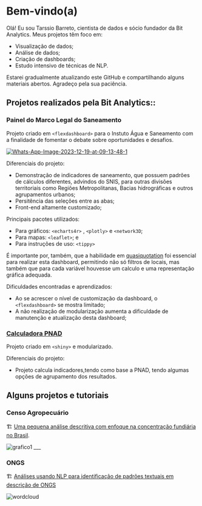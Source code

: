 # Bem-vindo(a)

Olá! Eu sou Tarssio Barreto, cientista de dados e sócio fundador da Bit Analytics. Meus projetos têm foco em:

- Visualização de dados;
- Análise de dados;
- Criação de dashboards;
- Estudo intensivo de técnicas de NLP.

Estarei gradualmente atualizando este GitHub e compartilhando alguns materiais abertos. Agradeço pela sua paciência.

## Projetos realizados pela Bit Analytics::

### Painel do Marco Legal do Saneamento

Projeto criado em ```<flexdashboard>``` para o Instuto Água e Saneamento com a finalidade de fomentar o debate sobre oportunidades e desafios.

<a href="https://aguaesaneamento.shinyapps.io/painel-marco-legal/#section-cobertura"><img src="https://i.ibb.co/wLBW1DN/Whats-App-Image-2023-12-19-at-09-13-48-1.jpg" alt="Whats-App-Image-2023-12-19-at-09-13-48-1" border="0"></a>

Diferenciais do projeto: 

* Demonstração de indicadores de saneamento, que possuem padrões de cálculos diferentes, advindos do SNIS,  para outras divisões territoriais como Regiões Metropolitanas,  Bacias hidrográficas e outros agrupamentos urbanos;
* Persitência das seleções entre as abas;
* Front-end altamente customizado;

Principais pacotes utilizados: 

* Para gráficos: ```<echarts4r>``` , ```<plotly>``` e ```<network3D```;
* Para mapas: ```<leaflet>```; e
* Para instruções de uso: ```<tippy>```

É importante por, também, que a habilidade em [quasiquotation](<https://adv-r.hadley.nz/quasiquotation.html>) foi essencial para realizar esta dashboard, permitindo não só filtros de locais, mas também que para cada variável houvesse um calculo e uma representação gráfica adequada.

Dificuldades encontradas e aprendizados: 

* Ao se acrescer o nível de customização da dashboard, o ```<flexdashboard>``` se mostra limitado;
* A não realização de modularização aumenta a dificuldade de manutenção e atualização desta dashboard;

### [Calculadora PNAD](https://bitanalytics.shinyapps.io/calculadora_pnad)

Projeto criado em ```<shiny>``` e modularizado.

Diferenciais do projeto: 

* Projeto calcula indicadores,tendo como base a PNAD, tendo algumas opções de agrupamento dos resultados.


## Alguns projetos e tutoriais

### Censo Agropecuário

🏗️ [Uma pequena análise descritiva com enfoque na concentração fundiária no Brasil](https://github.com/tarssioesa/censo_agro).

<img src="https://i.ibb.co/WxLmKcS/grafico1.jpg" alt="grafico1" border="0">
___

### ONGS

🏗️ [Análises usando NLP para identificação de padrões textuais em descrição de ONGS](https://github.com/tarssioesa/ONGS_NLP)

<img src="https://i.ibb.co/JHDFNmM/wordcloud.png" alt="wordcloud" border="0">

 
